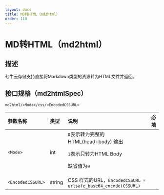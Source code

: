 ```yaml
---
layout: docs
title: MD转HTML（md2html）
order: 110
---
```


<a id="md2html"></a>
# MD转HTML（md2html）

<a id="description"></a>
## 描述

七牛云存储支持直接将Markdown类型的资源转为HTML文件并返回。  

<a id="specification"></a>
## 接口规格（md2htmlSpec）

```
md2html/<Mode>/css/<EncodedCSSURL>
```

参数名称          | 类型   | 说明                                                                          | 必填 
:---------------- | :----- | :---------------------------------------------------------------------------- | :---
`<Mode>`          | int    | `0`表示转为完整的 HTML(head+body) 输出<p>`1`表示只转为HTML Body<p>缺省值为`0` |
`<EncodedCSSURL>` | string | CSS 样式的URL，`EncodedCSSURL = urlsafe_base64_encode(CSSURL)`                |
